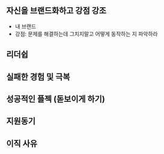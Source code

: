 ## 자신을 브랜드화하고 강점 강조
- 내 브랜드
- 강점: 문제를 해결하는데 그치지말고 어떻게 동작하는 지 파악하라


## 리더쉽

## 실패한 경험 및 극복

## 성공적인 플젝 (돋보이게 하기)
## 지원동기

## 이직 사유



